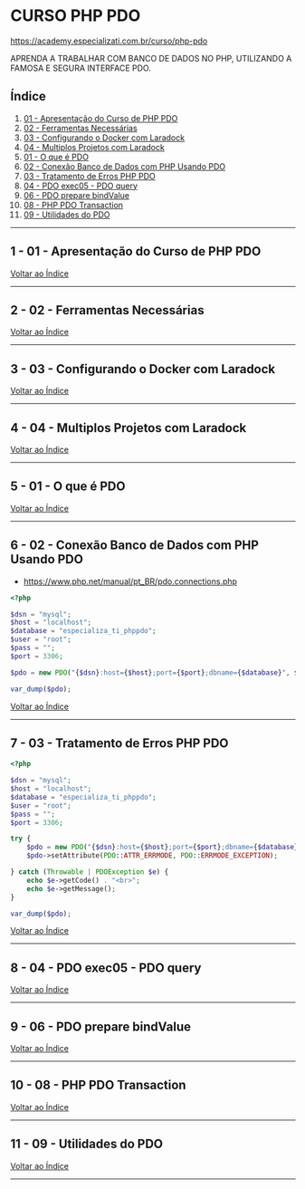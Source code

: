 # CURSO PHP PDO

https://academy.especializati.com.br/curso/php-pdo

APRENDA A TRABALHAR COM BANCO DE DADOS NO PHP, UTILIZANDO A FAMOSA E SEGURA INTERFACE PDO.

## <a name="indice">Índice</a>

1. [01 - Apresentação do Curso de PHP PDO](#parte1)     
2. [02 - Ferramentas Necessárias](#parte2)     
3. [03 - Configurando o Docker com Laradock](#parte3)     
4. [04 - Multiplos Projetos com Laradock](#parte4)     
5. [01 - O que é PDO](#parte5)     
6. [02 - Conexão Banco de Dados com PHP Usando PDO](#parte6)     
7. [03 - Tratamento de Erros PHP PDO](#parte7)     
8. [04 - PDO exec05 - PDO query](#parte8)     
9. [06 - PDO prepare bindValue](#parte9)     
10. [08 - PHP PDO Transaction](#parte10)     
11. [09 - Utilidades do PDO](#parte11)     
---


## <a name="parte1">1 - 01 - Apresentação do Curso de PHP PDO</a>



[Voltar ao Índice](#indice)

---


## <a name="parte2">2 - 02 - Ferramentas Necessárias</a>



[Voltar ao Índice](#indice)

---


## <a name="parte3">3 - 03 - Configurando o Docker com Laradock</a>



[Voltar ao Índice](#indice)

---


## <a name="parte4">4 - 04 - Multiplos Projetos com Laradock</a>



[Voltar ao Índice](#indice)

---


## <a name="parte5">5 - 01 - O que é PDO</a>



[Voltar ao Índice](#indice)

---


## <a name="parte6">6 - 02 - Conexão Banco de Dados com PHP Usando PDO</a>

- https://www.php.net/manual/pt_BR/pdo.connections.php

```php
<?php

$dsn = "mysql";
$host = "localhost";
$database = "especializa_ti_phppdo";
$user = "root";
$pass = "";
$port = 3306;

$pdo = new PDO("{$dsn}:host={$host};port={$port};dbname={$database}", $user, $pass);

var_dump($pdo);


```

[Voltar ao Índice](#indice)

---


## <a name="parte7">7 - 03 - Tratamento de Erros PHP PDO</a>

```php
<?php

$dsn = "mysql";
$host = "localhost";
$database = "especializa_ti_phppdo";
$user = "root";
$pass = "";
$port = 3306;

try {
    $pdo = new PDO("{$dsn}:host={$host};port={$port};dbname={$database}", $user, $pass);
    $pdo->setAttribute(PDO::ATTR_ERRMODE, PDO::ERRMODE_EXCEPTION);

} catch (Throwable | PDOException $e) {
    echo $e->getCode() . "<br>";
    echo $e->getMessage();
}

var_dump($pdo);


```

[Voltar ao Índice](#indice)

---


## <a name="parte8">8 - 04 - PDO exec05 - PDO query</a>



[Voltar ao Índice](#indice)

---


## <a name="parte9">9 - 06 - PDO prepare bindValue</a>



[Voltar ao Índice](#indice)

---


## <a name="parte10">10 - 08 - PHP PDO Transaction</a>



[Voltar ao Índice](#indice)

---


## <a name="parte11">11 - 09 - Utilidades do PDO</a>



[Voltar ao Índice](#indice)

---


